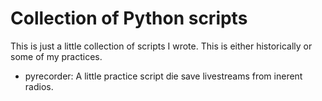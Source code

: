 # Collection of Python scripts

This is just a little collection of scripts I wrote. This is either historically or some of my practices.

+ pyrecorder: A little practice script die save livestreams from inerent radios.
